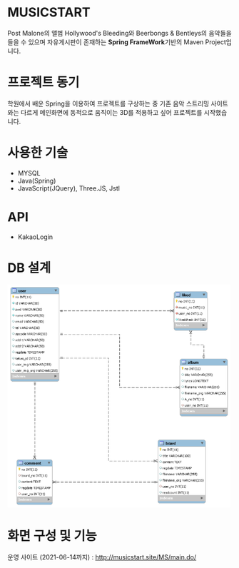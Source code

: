 # MUSICSTART
  Post Malone의 앨범 Hollywood's Bleeding와 Beerbongs & Bentleys의 음악들을 들을 수 있으며 자유게시판이 존재하는 **Spring FrameWork**기반의 Maven Project입니다.
 
 
# 프로젝트 동기
  학원에서 배운 Spring을 이용하여 프로젝트를 구상하는 중 기존 음악 스트리밍 사이트와는 다르게 메인화면에 동적으로 움직이는 3D를 적용하고 싶어 프로젝트를 시작했습니다.
  
# 사용한 기술
* MYSQL
* Java(Spring)
* JavaScript(JQuery), Three.JS, Jstl
# API
* KakaoLogin
 # DB 설계
 <img src="/pp.png" width="500px" height="500px" title="MS DB ERD" alt="MS DB ERD"></img>
 
 # 화면 구성 및 기능
 운영 사이트 (2021-06-14까지) : <http://musicstart.site/MS/main.do/>
 
 
 
 
 
 

  
